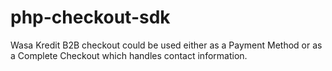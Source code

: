 # php-checkout-sdk
Wasa Kredit B2B checkout could be used either as a Payment Method or as a Complete Checkout which handles contact information.
